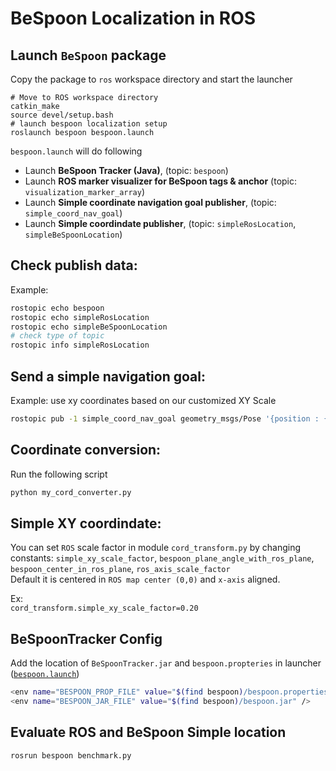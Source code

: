 BeSpoon Localization in ROS 
===== 

## Launch `BeSpoon` package  

Copy the package to `ros` workspace directory and start the launcher 

```base 
# Move to ROS workspace directory 
catkin_make  
source devel/setup.bash 
# launch bespoon localization setup 
roslaunch bespoon bespoon.launch  
```

`bespoon.launch` will do following

* Launch **BeSpoon Tracker (Java)**, (topic: `bespoon`)      
* Launch **ROS marker visualizer for BeSpoon tags & anchor** (topic: `visualization_marker_array`)    
* Launch **Simple coordinate navigation goal publisher**, (topic: `simple_coord_nav_goal`)     
* Launch **Simple coordindate publisher**, (topic: `simpleRosLocation`, `simpleBeSpoonLocation`)    

## Check publish data:    
Example:  

```bash  
rostopic echo bespoon 
rostopic echo simpleRosLocation
rostopic echo simpleBeSpoonLocation 
# check type of topic 
rostopic info simpleRosLocation 
``` 

## Send a simple navigation goal:    
Example:  use xy coordinates based on our customized XY Scale  

```bash
rostopic pub -1 simple_coord_nav_goal geometry_msgs/Pose '{position : { x: 0, y: 0, z: 0}, orientation: {x: 0, y: 0, z: 0, w: 0}}'
``` 

## Coordinate conversion:  
Run the following script  

```bash  
python my_cord_converter.py
```

## Simple XY coordindate:  
You can set `ROS` scale factor in module `cord_transform.py` by changing constants:  `simple_xy_scale_factor`, `bespoon_plane_angle_with_ros_plane`, `bespoon_center_in_ros_plane`, `ros_axis_scale_factor`    
Default it is centered in `ROS map center (0,0)` and `x-axis` aligned.  
 

Ex:  
`cord_transform.simple_xy_scale_factor=0.20`   


## BeSpoonTracker Config

Add the location of `BeSpoonTracker.jar` and `bespoon.propteries` in launcher ([`bespoon.launch`](./launch/bespoon.launch))

```bash 
<env name="BESPOON_PROP_FILE" value="$(find bespoon)/bespoon.properties" />
<env name="BESPOON_JAR_FILE" value="$(find bespoon)/bespoon.jar" />
```

## Evaluate ROS and BeSpoon Simple location 

```bash
rosrun bespoon benchmark.py 
```